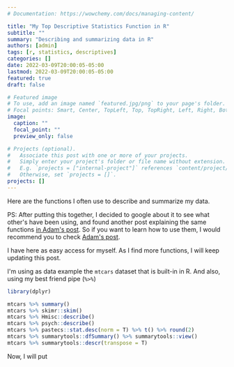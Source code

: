 ```yaml
---
# Documentation: https://wowchemy.com/docs/managing-content/

title: "My Top Descriptive Statistics Function in R"
subtitle: ""
summary: "Describing and summarizing data in R"
authors: [admin]
tags: [r, statistics, descriptives]
categories: []
date: 2022-03-09T20:00:05-05:00
lastmod: 2022-03-09T20:00:05-05:00
featured: true
draft: false

# Featured image
# To use, add an image named `featured.jpg/png` to your page's folder.
# Focal points: Smart, Center, TopLeft, Top, TopRight, Left, Right, BottomLeft, Bottom, BottomRight.
image:
  caption: ""
  focal_point: ""
  preview_only: false

# Projects (optional).
#   Associate this post with one or more of your projects.
#   Simply enter your project's folder or file name without extension.
#   E.g. `projects = ["internal-project"]` references `content/project/deep-learning/index.md`.
#   Otherwise, set `projects = []`.
projects: []
---
```


Here are the functions I often use to describe and summarize my data.
 
PS: After putting this together, I decided to google about it to see what other's have been using, and found another post explaining the same functions [in Adam's post](https://dabblingwithdata.wordpress.com/2018/01/02/my-favourite-r-package-for-summarising-data/). So if you want to learn how to use them, I would recommend you to check [Adam's post](https://dabblingwithdata.wordpress.com/2018/01/02/my-favourite-r-package-for-summarising-data/). 

I have here as easy access for myself. As I find more functions, I will keep updating this post.

I'm using as data example the `mtcars` dataset that is built-in in R. And also, using my best friend pipe (`%>%`)

```R
library(dplyr)

mtcars %>% summary()
mtcars %>% skimr::skim() 
mtcars %>% Hmisc::describe()
mtcars %>% psych::describe()
mtcars %>% pastecs::stat.desc(norm = T) %>% t() %>% round(2) 
mtcars %>% summarytools::dfSummary() %>% summarytools::view()
mtcars %>% summarytools::descr(transpose = T)
```

Now, I will put